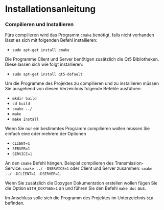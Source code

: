 # Installationsanleitung
### Compilieren und Installieren
Fürs compilieren wird das Programm `cmake` benötigt, falls nicht vorhanden lässt es sich mit folgenden Befehl installieren:

 * `sudo apt-get install cmake`

Die Programme Client und Server benötigen zusätzlich die Qt5 Bibilotheken. Diese lassen sich wie folgt installieren:

 * `sudo apt-get install qt5-default`

Um die Programme des Projektes zu compilieren und zu installieren müssen Sie ausgehend von diesen Verzeichnis folgende Befehle ausführen:

 * `mkdir build`
 * `cd build`
 * `cmake ../`
 * `make`
 * `make install`
 
Wenn Sie nur ein bestimmtes Programm compilieren wollen müssen Sie einfach eine oder mehrere der Optionen

 * `CLIENT=1`
 * `SERVER=1`
 * `SERVICE=1`

An den `cmake` Befehl hängen. Beispiel compilieren des Transmission-Service: `cmake ../ -DSERVICE=1` oder Client und Server zusammen: `cmake ../ -DCLIENT=1 -DSERVER=1`.

Wenn Sie zusätzlich die Doxygen Dokumentation erstellen wollen fügen Sie die Option `WITH_DOXYGEN=1` an und führen Sie den Befehl `make doc` aus.

Im Anschluss solle sich die Programm des Projektes im Unterzeichnis `bin` befinden.

